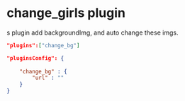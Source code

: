 # change_girls plugin
s plugin add backgroundImg,  and auto change these imgs.

```json
"plugins":["change_bg"]

"pluginsConfig": {
    
    "change_bg" : {
        "url" : ""
    }
}
```


